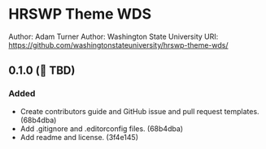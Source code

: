 # HRSWP Theme WDS

Author: Adam Turner
Author: Washington State University
URI: <https://github.com/washingtonstateuniversity/hrswp-theme-wds/>

<!--
Changelog formatting (http://semver.org/):

## Major.MinorAddorDeprec.Bugfix YYYY-MM-DD

### Added (for new features.)
### Changed (for changes in existing functionality.)
### Deprecated (for soon-to-be removed features.)
### Removed (for now removed features.)
### Fixed (for any bug fixes.)
### Security (in case of vulnerabilities.)
-->

## 0.1.0 (:construction: TBD)

### Added

- Create contributors guide and GitHub issue and pull request templates. (68b4dba)
- Add .gitignore and .editorconfig files. (68b4dba)
- Add readme and license. (3f4e145)
